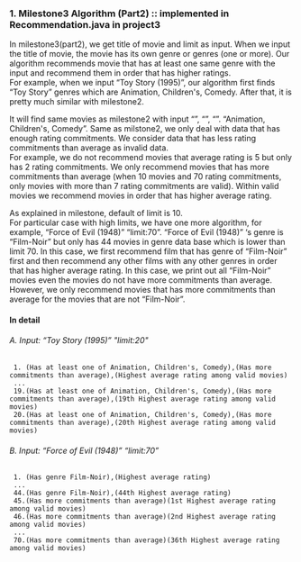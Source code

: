 ### 1. Milestone3 Algorithm (Part2) :: implemented in Recommendation.java in project3

In milestone3(part2), we get title of movie and limit as input. When we input the title of movie, the movie has its own genre or genres (one or more). Our algorithm recommends movie that has at least one same genre with the input and recommend them in order that has higher ratings.     
For example, when we input “Toy Story (1995)”, our algorithm first finds “Toy Story” genres which are Animation, Children's, Comedy. After that, it is pretty much similar with milestone2.

It will find same movies as milestone2 with input “”, “”, “”. “Animation, Children's, Comedy”. Same as milstone2, we only deal with data that has enough rating commitments. We consider data that has less rating commitments than average as invalid data.     
For example, we do not recommend movies that average rating is 5 but only has 2 rating commitments. We only recommend movies that has more commitments than average (when 10 movies and 70 rating commitments, only movies with more than 7 rating commitments are valid).
Within valid movies we recommend movies in order that has higher average rating.

As explained in milestone, default of limit is 10.    
For particular case with high limits, we have one more algorithm, for example, “Force of Evil (1948)” “limit:70”. “Force of Evil (1948)” ‘s genre is “Film-Noir” but only has 44 movies in genre data base which is lower than limit 70. In this case, we first recommend film that has genre of “Film-Noir” first and then recommend any other films with any other genres in order that has higher average rating.  In this case, we print out all “Film-Noir” movies even the movies do not have more commitments than average. However, we only recommend movies that has more commitments than average for the movies that are not “Film-Noir”.

#### In detail    
###### A. Input: “Toy Story (1995)” "limit:20"    
     1. (Has at least one of Animation, Children's, Comedy),(Has more commitments than average),(Highest average rating among valid movies)    
     ...    
     19.(Has at least one of Animation, Children's, Comedy),(Has more commitments than average),(19th Highest average rating among valid movies)    
     20.(Has at least one of Animation, Children's, Comedy),(Has more commitments than average),(20th Highest average rating among valid movies)    
     
###### B. Input: “Force of Evil (1948)” “limit:70”    
     1. (Has genre Film-Noir),(Highest average rating)
     ...
     44.(Has genre Film-Noir),(44th Highest average rating)    
     45.(Has more commitments than average)(1st Highest average rating among valid movies)    
     46.(Has more commitments than average)(2nd Highest average rating among valid movies)    
     ...    
     70.(Has more commitments than average)(36th Highest average rating among valid movies)    
